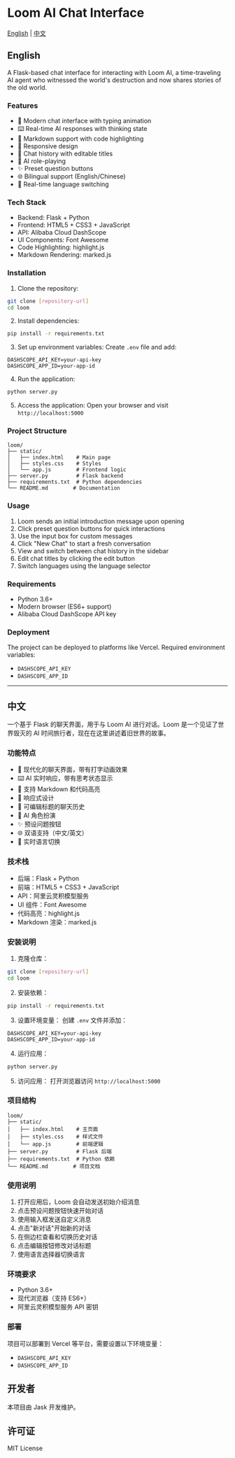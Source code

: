 # Loom AI Chat Interface

[English](#english) | [中文](#chinese)

<a name="english"></a>
## English

A Flask-based chat interface for interacting with Loom AI, a time-traveling AI agent who witnessed the world's destruction and now shares stories of the old world.

### Features

- 💬 Modern chat interface with typing animation
- ⌨️ Real-time AI responses with thinking state
- 🎨 Markdown support with code highlighting
- 📱 Responsive design
- 🔄 Chat history with editable titles
- 🤖 AI role-playing
- ✨ Preset question buttons
- 🌐 Bilingual support (English/Chinese)
- 🔄 Real-time language switching

### Tech Stack

- Backend: Flask + Python
- Frontend: HTML5 + CSS3 + JavaScript
- API: Alibaba Cloud DashScope
- UI Components: Font Awesome
- Code Highlighting: highlight.js
- Markdown Rendering: marked.js

### Installation

1. Clone the repository:
```bash
git clone [repository-url]
cd loom
```

2. Install dependencies:
```bash
pip install -r requirements.txt
```

3. Set up environment variables:
Create `.env` file and add:
```
DASHSCOPE_API_KEY=your-api-key
DASHSCOPE_APP_ID=your-app-id
```

4. Run the application:
```bash
python server.py
```

5. Access the application:
Open your browser and visit `http://localhost:5000`

### Project Structure

```
loom/
├── static/
│   ├── index.html    # Main page
│   ├── styles.css    # Styles
│   └── app.js        # Frontend logic
├── server.py         # Flask backend
├── requirements.txt  # Python dependencies
└── README.md        # Documentation
```

### Usage

1. Loom sends an initial introduction message upon opening
2. Click preset question buttons for quick interactions
3. Use the input box for custom messages
4. Click "New Chat" to start a fresh conversation
5. View and switch between chat history in the sidebar
6. Edit chat titles by clicking the edit button
7. Switch languages using the language selector

### Requirements

- Python 3.6+
- Modern browser (ES6+ support)
- Alibaba Cloud DashScope API key

### Deployment

The project can be deployed to platforms like Vercel. Required environment variables:
- `DASHSCOPE_API_KEY`
- `DASHSCOPE_APP_ID`

---

<a name="chinese"></a>
## 中文

一个基于 Flask 的聊天界面，用于与 Loom AI 进行对话。Loom 是一个见证了世界毁灭的 AI 时间旅行者，现在在这里讲述着旧世界的故事。

### 功能特点

- 💬 现代化的聊天界面，带有打字动画效果
- ⌨️ AI 实时响应，带有思考状态显示
- 🎨 支持 Markdown 和代码高亮
- 📱 响应式设计
- 🔄 可编辑标题的聊天历史
- 🤖 AI 角色扮演
- ✨ 预设问题按钮
- 🌐 双语支持（中文/英文）
- 🔄 实时语言切换

### 技术栈

- 后端：Flask + Python
- 前端：HTML5 + CSS3 + JavaScript
- API：阿里云灵积模型服务
- UI 组件：Font Awesome
- 代码高亮：highlight.js
- Markdown 渲染：marked.js

### 安装说明

1. 克隆仓库：
```bash
git clone [repository-url]
cd loom
```

2. 安装依赖：
```bash
pip install -r requirements.txt
```

3. 设置环境变量：
创建 `.env` 文件并添加：
```
DASHSCOPE_API_KEY=your-api-key
DASHSCOPE_APP_ID=your-app-id
```

4. 运行应用：
```bash
python server.py
```

5. 访问应用：
打开浏览器访问 `http://localhost:5000`

### 项目结构

```
loom/
├── static/
│   ├── index.html    # 主页面
│   ├── styles.css    # 样式文件
│   └── app.js        # 前端逻辑
├── server.py         # Flask 后端
├── requirements.txt  # Python 依赖
└── README.md        # 项目文档
```

### 使用说明

1. 打开应用后，Loom 会自动发送初始介绍消息
2. 点击预设问题按钮快速开始对话
3. 使用输入框发送自定义消息
4. 点击"新对话"开始新的对话
5. 在侧边栏查看和切换历史对话
6. 点击编辑按钮修改对话标题
7. 使用语言选择器切换语言

### 环境要求

- Python 3.6+
- 现代浏览器（支持 ES6+）
- 阿里云灵积模型服务 API 密钥

### 部署

项目可以部署到 Vercel 等平台，需要设置以下环境变量：
- `DASHSCOPE_API_KEY`
- `DASHSCOPE_APP_ID`

## 开发者

本项目由 Jask 开发维护。

## 许可证

MIT License 